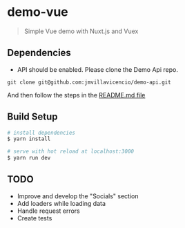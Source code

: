 # demo-vue

> Simple Vue demo with Nuxt.js and Vuex

## Dependencies
* API should be enabled. Please clone the Demo Api repo.
```
git clone git@github.com:jmvillavicencio/demo-api.git
```
And then follow the steps in the [README.md file](https://github.com/jmvillavicencio/demo-api/blob/master/README.md)

## Build Setup

``` bash
# install dependencies
$ yarn install

# serve with hot reload at localhost:3000
$ yarn run dev

```
## TODO
* Improve and develop the "Socials" section
* Add loaders while loading data
* Handle request errors
* Create tests
